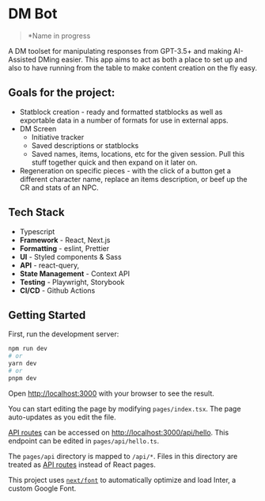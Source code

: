 # DM Bot
> *Name in progress

A DM toolset for manipulating responses from GPT-3.5+ and making AI-Assisted DMing easier. This app aims to act as both a place to set up and also to have running from the table to make content creation on the fly easy.

## Goals for the project:
- Statblock creation - ready and formatted statblocks as well as exportable data in a number of formats for use in external apps.
- DM Screen
    - Initiative tracker
    - Saved descriptions or statblocks
    - Saved names, items, locations, etc for the given session. Pull this stuff together quick and then expand on it later on.
- Regeneration on specific pieces - with the click of a button get a different character name, replace an items description, or beef up the CR and stats of an NPC.

## Tech Stack
- Typescript
- **Framework** - React, Next.js
- **Formatting** - eslint, Prettier
- **UI** - Styled components & Sass
- **API** - react-query, 
- **State Management** - Context API
- **Testing** - Playwright, Storybook
- **CI/CD** - Github Actions

## Getting Started

First, run the development server:

```bash
npm run dev
# or
yarn dev
# or
pnpm dev
```

Open [http://localhost:3000](http://localhost:3000) with your browser to see the result.

You can start editing the page by modifying `pages/index.tsx`. The page auto-updates as you edit the file.

[API routes](https://nextjs.org/docs/api-routes/introduction) can be accessed on [http://localhost:3000/api/hello](http://localhost:3000/api/hello). This endpoint can be edited in `pages/api/hello.ts`.

The `pages/api` directory is mapped to `/api/*`. Files in this directory are treated as [API routes](https://nextjs.org/docs/api-routes/introduction) instead of React pages.

This project uses [`next/font`](https://nextjs.org/docs/basic-features/font-optimization) to automatically optimize and load Inter, a custom Google Font.